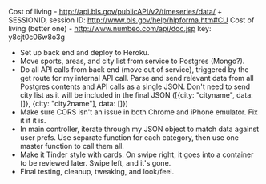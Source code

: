 Cost of living - http://api.bls.gov/publicAPI/v2/timeseries/data/ + SESSIONID, session ID: http://www.bls.gov/help/hlpforma.htm#CU
Cost of living (better one) - http://www.numbeo.com/api/doc.jsp key: y8cjt0c06w8o3g

- Set up back end and deploy to Heroku.
- Move sports, areas, and city list from service to Postgres (Mongo?).
- Do all API calls from back end (move out of service), triggered by the get route for my internal API call. Parse and send relevant data from all Postgres contents and API calls as a single JSON. Don't need to send city list as it will be included in the final JSON ([{city: "cityname", data: []}, {city: "city2name"], data: []})
- Make sure CORS isn't an issue in both Chrome and iPhone emulator. Fix it if it is.
- In main controller, iterate through my JSON object to match data against user prefs. Use separate function for each category, then use one master function to call them all.
- Make it Tinder style with cards. On swipe right, it goes into a container to be reviewed later. Swipe left, and it's gone.
- Final testing, cleanup, tweaking, and look/feel.
